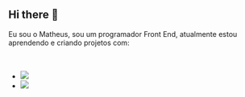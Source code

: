 ## Hi there 👋

  Eu sou o Matheus, sou um programador Front End, atualmente estou aprendendo e criando projetos com:
  <br/>
  <br/>
  <br/>
  - <img src="https://img.shields.io/badge/HTML5-E34F26?style=for-the-badge&logo=html5&logoColor=white"/>
  - <img src="https://img.shields.io/badge/CSS-239120?&style=for-the-badge&logo=css3&logoColor=white"/>

  
  
  
